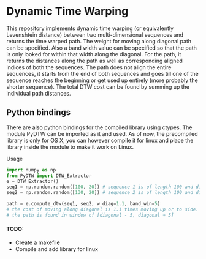 # Dynamic Time Warping
This repository implements dynamic time warping (or equivalently Levenshtein distance) between two multi-dimensional sequences and returns the time warped path. The weight for moving along diagonal path can be specified. Also a band width value can be specified so that the path is only looked for within that width along the diagonal. For the path, it returns the distances along the path as well as corresponding aligned indices of both the sequences. The path does not align the entire sequences, it starts from the end of both sequences and goes till one of the sequence reaches the beginning or get used up entirely (more probably the shorter sequence). The total DTW cost can be found by summing up the individual path distances.

## Python bindings
There are also python bindings for the compiled library using ctypes. The module PyDTW can be imported as it and used. As of now, the precompiled library is only for OS X, you can however compile it for linux and place the library inside the module to make it work on Linux.

Usage
```python
import numpy as np
from PyDTW import DTW_Extractor
e = DTW_Extractor()
seq1 = np.random.random([100, 20]) # sequence 1 is of length 100 and dimension 20
seq2 = np.random.random([130, 20]) # sequence 2 is of length 100 and dimension 20

path = e.compute_dtw(seq1, seq2, w_diag=1.1, band_win=5)
# the cost of moving along diagonal is 1.1 times moving up or to side.
# the path is found in window of [diagonal - 5, diagonal + 5]
```

#### TODO:
- Create a makefile
- Compile and add library for linux
